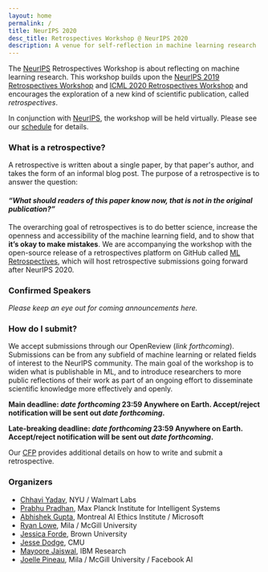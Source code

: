 ```yaml
---
layout: home
permalink: /
title: NeurIPS 2020
desc_title: Retrospectives Workshop @ NeurIPS 2020
description: A venue for self-reflection in machine learning research
---
```



The [NeurIPS](https://neurips.cc/) Retrospectives Workshop is about reflecting on machine learning research. This workshop builds upon the [NeurIPS 2019 Retrospectives Workshop](https://ml-retrospectives.github.io/neurips2019/) and [ICML 2020 Retrospectives Workshop](https://ml-retrospectives.github.io/icml2020/) and encourages the exploration of a new kind of scientific publication, called *retrospectives*.

In conjunction with [NeurIPS](https://neurips.cc/), the workshop will be held virtually.  Please see our [schedule](https://ml-retrospectives.github.io/neurips2020/schedule/) for details.


### What is a retrospective?

A retrospective is written about a single paper, by that paper's author, and takes the form of an informal blog post. The purpose of a retrospective is to answer the question:

#### *“What should readers of this paper know now, that is not in the original publication?”*

The overarching goal of retrospectives is to do better science, increase the openness and accessibility of the machine learning field, and to show that **it’s okay to make mistakes**.
We are accompanying the workshop with the open-source release of a retrospectives platform on GitHub called [ML Retrospectives](https://ml-retrospectives.github.io/), which will host retrospective submissions going forward after NeurIPS 2020.

### Confirmed Speakers

_Please keep an eye out for coming announcements here._


### How do I submit?

We accept submissions through our OpenReview (_link forthcoming_). Submissions can be from any subfield of machine learning or related fields of interest to the NeurIPS community.  The main goal of the workshop is to widen what is publishable in ML, and to introduce researchers to more public reflections of their work as part of an ongoing effort to disseminate scientific knowledge more effectively and openly.

**Main deadline: _date forthcoming_ 23:59 Anywhere on Earth. Accept/reject notification will be sent out _date forthcoming_.**

**Late-breaking deadline: _date forthcoming_ 23:59 Anywhere on Earth. Accept/reject notification will be sent out _date forthcoming_.**

Our [CFP](https://ml-retrospectives.github.io/neurips2020/cfp/) provides additional details on how to write and submit a retrospective.

### Organizers

* [Chhavi Yadav](https://scholar.google.com/citations?user=8Dwi76kAAAAJ&hl=en), NYU / Walmart Labs
* [Prabhu Pradhan](https://scholar.google.com/citations?user=8Dwi76kAAAAJ&hl=en), Max Planck Institute for Intelligent Systems
* [Abhishek Gupta](https://atg-abhishek.github.io), Montreal AI Ethics Institute / Microsoft
* [Ryan Lowe](https://www.cs.mcgill.ca/~rlowe1/), Mila / McGill University
* [Jessica Forde](https://github.com/jzf2101), Brown University
* [Jesse Dodge](http://www.cs.cmu.edu/~jessed/), CMU
* [Mayoore Jaiswal](https://scholar.google.com/citations?user=Ek3v6HcAAAAJ&hl=en), IBM Research
* [Joelle Pineau](https://www.cs.mcgill.ca/~jpineau/), Mila / McGill University / Facebook AI
